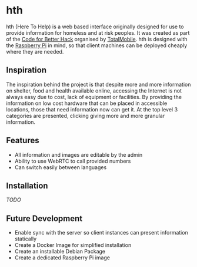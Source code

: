 # hth

hth (Here To Help) is a web based interface originally designed for use to provide information for homeless and at risk peoples. It was created as part of the [Code for Better Hack](http://totalmobile.co.uk/latest/events/event/2015-04-11-night-at-the-museum-hack) organised by [TotalMobile](http://totalmobile.co.uk/). hth is designed with the [Raspberry Pi](https://www.raspberrypi.org/) in mind, so that client machines can be deployed cheaply where they are needed. 

## Inspiration

The inspiration behind the project is that despite more and more information on shelter, food and health available online, accessing the Internet is not always easy due to cost, lack of equipment or facilities. By providing the information on low cost hardware that can be placed in accessible locations, those that need information now can get it. At the top level 3 categories are presented, clicking giving more and more granular information.

## Features

* All information and images are editable by the admin
* Ability to use WebRTC to call provided numbers
* Can switch easily between languages

## Installation

*TODO*

## Future Development

* Enable sync with the server so client instances can present information statically
* Create a Docker Image for simplified installation
* Create an installable Debian Package
* Create a dedicated Raspberry Pi image

